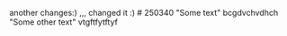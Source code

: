 another changes:) ,,, changed it :) # 250340
"Some text" 
bcgdvchvdhch
"Some other text" 
vtgftfytftyf
